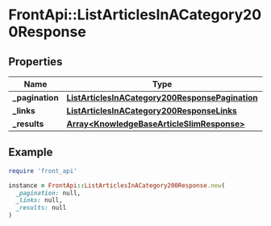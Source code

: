 # FrontApi::ListArticlesInACategory200Response

## Properties

| Name | Type | Description | Notes |
| ---- | ---- | ----------- | ----- |
| **_pagination** | [**ListArticlesInACategory200ResponsePagination**](ListArticlesInACategory200ResponsePagination.md) |  | [optional] |
| **_links** | [**ListArticlesInACategory200ResponseLinks**](ListArticlesInACategory200ResponseLinks.md) |  | [optional] |
| **_results** | [**Array&lt;KnowledgeBaseArticleSlimResponse&gt;**](KnowledgeBaseArticleSlimResponse.md) |  | [optional] |

## Example

```ruby
require 'front_api'

instance = FrontApi::ListArticlesInACategory200Response.new(
  _pagination: null,
  _links: null,
  _results: null
)
```

